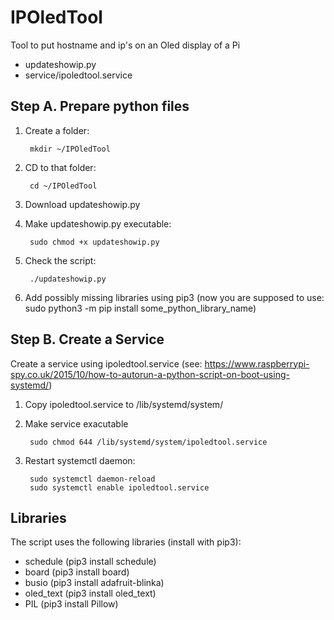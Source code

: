 # IPOledTool

Tool to put hostname and ip's on an Oled display of a Pi

- updateshowip.py
- service/ipoledtool.service

## Step A. Prepare python files


1. Create a folder:

        mkdir ~/IPOledTool

2. CD to that folder:

        cd ~/IPOledTool

3. Download updateshowip.py

4. Make updateshowip.py executable:

        sudo chmod +x updateshowip.py

5. Check the script:

        ./updateshowip.py

6. Add possibly missing libraries using pip3 (now you are supposed to use: sudo python3 -m pip install some_python_library_name)

## Step B. Create a Service

Create a service using ipoledtool.service
(see: https://www.raspberrypi-spy.co.uk/2015/10/how-to-autorun-a-python-script-on-boot-using-systemd/)

1. Copy ipoledtool.service to /lib/systemd/system/

2. Make service exacutable

        sudo chmod 644 /lib/systemd/system/ipoledtool.service

3. Restart systemctl daemon:

        sudo systemctl daemon-reload
        sudo systemctl enable ipoledtool.service
        
        
## Libraries

The script uses the following libraries (install with pip3):
- schedule (pip3 install schedule)
- board (pip3 install board)
- busio (pip3 install adafruit-blinka)
- oled_text (pip3 install oled_text)
- PIL (pip3 install Pillow)
